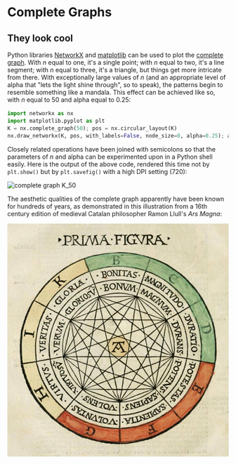 # Complete Graphs
## They look cool

Python libraries [NetworkX](https://networkx.github.io) and
[matplotlib](https://matplotlib.org) can be used to plot the [complete
graph](https://en.wikipedia.org/wiki/Complete_graph). With *n* equal to one,
it's a single point; with *n* equal to two, it's a line segment; with *n*
equal to three, it's a triangle, but things get more intricate from there.
With exceptionally large values of *n* (and an appropriate level of alpha that
"lets the light shine through", so to speak), the patterns begin to resemble
something like a mandala. This effect can be achieved like so, with *n* equal
to 50 and alpha equal to 0.25:

```python
import networkx as nx
import matplotlib.pyplot as plt
K = nx.complete_graph(50); pos = nx.circular_layout(K)
nx.draw_networkx(K, pos, with_labels=False, node_size=0, alpha=0.25); ax = plt.gca(); ax.set_axis_off(); plt.show()
```

Closely related operations have been joined with semicolons so that the
parameters of *n* and alpha can be experimented upon in a Python shell easily.
Here is the output of the above code, rendered this time not by `plt.show()`
but by `plt.savefig()` with a high DPI setting (720):

![complete graph K_50](complete-graph.png)

The aesthetic qualities of the complete graph apparently have been known for
hundreds of years, as demonstrated in this illustration from a 16th century
edition of medieval Catalan philosopher Ramon Llull's *Ars Magna*:

![Prima Figvra](prima-figvra.jpg)
